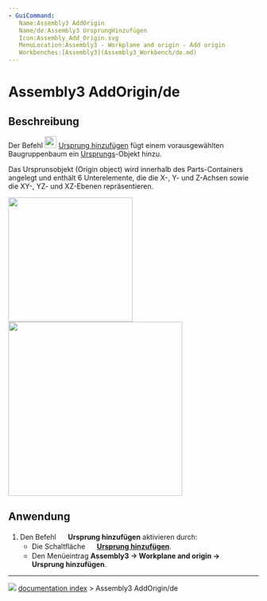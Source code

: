 ```yaml
---
- GuiCommand:
   Name:Assembly3 AddOrigin
   Name/de:Assembly3 UrsprungHinzufügen
   Icon:Assembly_Add_Origin.svg‎‎
   MenuLocation:Assembly3 - Workplane and origin - Add origin
   Workbenches:[Assembly3](Assembly3_Workbench/de.md)
---
```


# Assembly3 AddOrigin/de

## Beschreibung

Der Befehl <img alt="" src=images/Assembly_Add_Origin.svg  style="width:24px;"> [Ursprung hinzufügen](Assembly3_AddOrigin/de.md) fügt einem vorausgewählten Baugruppenbaum ein [Ursprungs](App_OriginGroupExtension/de.md)-Objekt hinzu.

Das Ursprunsobjekt (Origin object) wird innerhalb des Parts-Containers angelegt und enthält 6 Unterelemente, die die X-, Y- und Z-Achsen sowie die XY-, YZ- und XZ-Ebenen repräsentieren.

<img alt="" src=images/_App_Assembly_Add_Origin-01.png  style="width:250px;"> <img alt="" src=images/_App_OriginGroupExtension-02.png  style="width:350px;">

## Anwendung

1.  Den Befehl <img alt="" src=images/Assembly_Add_Origin.svg  style="width:16px;"> **Ursprung hinzufügen** aktivieren durch:
    -   Die Schaltfläche **<img src="images/Assembly_Add_Origin.svg_" width=16px> [Ursprung hinzufügen](Assembly3_AddOrigin/de.md)**.
    -   Den Menüeintrag **Assembly3 → Workplane and origin → <img src="images/Assembly_Add_Origin.svg_" width=16px> Ursprung hinzufügen**.



---
![](images/Button_right.svg) [documentation index](../README.md) > Assembly3 AddOrigin/de
